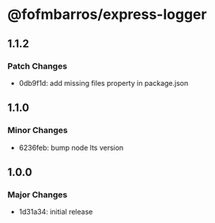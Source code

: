 # @fofmbarros/express-logger

## 1.1.2

### Patch Changes

- 0db9f1d: add missing files property in package.json

## 1.1.0

### Minor Changes

- 6236feb: bump node lts version

## 1.0.0

### Major Changes

- 1d31a34: initial release
